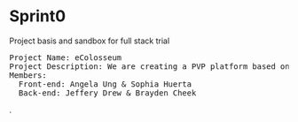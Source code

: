 # Sprint0
Project basis and sandbox for full stack trial
<pre>
Project Name: eColosseum
Project Description: We are creating a PVP platform based on brain games and cognitive skills except there are stakes to losing with blockchain payments as currency.
Members:
  Front-end: Angela Ung & Sophia Huerta
  Back-end: Jeffery Drew & Brayden Cheek
</pre>
.
